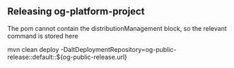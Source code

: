Releasing og-platform-project
--------------------------
The pom cannot contain the distributionManagement block, so the relevant command is stored here

mvn clean deploy -DaltDeploymentRepository=og-public-release::default::${og-public-release.url}
